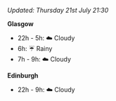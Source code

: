 *Updated: Thursday 21st July 21:30*

**Glasgow**

* 22h - 5h: :cloud: Cloudy
* 6h: :umbrella: Rainy
* 7h - 9h: :cloud: Cloudy

**Edinburgh**

* 22h - 9h: :cloud: Cloudy
